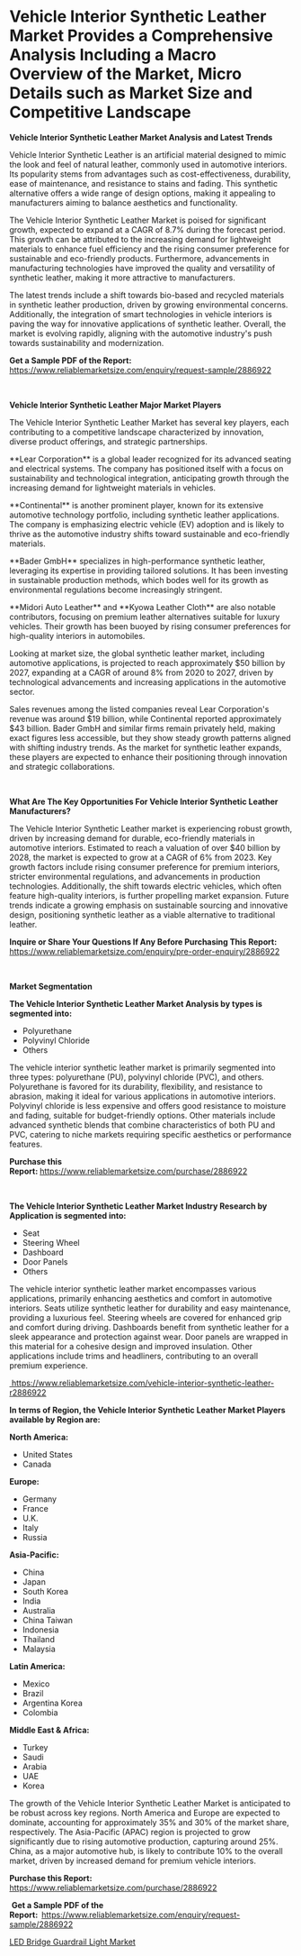 <p><h1>Vehicle Interior Synthetic Leather Market Provides a Comprehensive Analysis Including a Macro Overview of the Market, Micro Details such as Market Size and Competitive Landscape</h1></p><p><strong>Vehicle Interior Synthetic Leather Market Analysis and Latest Trends</strong></p>
<p><p>Vehicle Interior Synthetic Leather is an artificial material designed to mimic the look and feel of natural leather, commonly used in automotive interiors. Its popularity stems from advantages such as cost-effectiveness, durability, ease of maintenance, and resistance to stains and fading. This synthetic alternative offers a wide range of design options, making it appealing to manufacturers aiming to balance aesthetics and functionality.</p><p>The Vehicle Interior Synthetic Leather Market is poised for significant growth, expected to expand at a CAGR of 8.7% during the forecast period. This growth can be attributed to the increasing demand for lightweight materials to enhance fuel efficiency and the rising consumer preference for sustainable and eco-friendly products. Furthermore, advancements in manufacturing technologies have improved the quality and versatility of synthetic leather, making it more attractive to manufacturers.</p><p>The latest trends include a shift towards bio-based and recycled materials in synthetic leather production, driven by growing environmental concerns. Additionally, the integration of smart technologies in vehicle interiors is paving the way for innovative applications of synthetic leather. Overall, the market is evolving rapidly, aligning with the automotive industry's push towards sustainability and modernization.</p></p>
<p><strong>Get a Sample PDF of the Report:&nbsp;</strong> <a href="https://www.reliablemarketsize.com/enquiry/request-sample/2886922?utm_campaign=2457&utm_medium=2&utm_source=Github&utm_content=ia&utm_term=13032025&utm_id=vehicle-interior-synthetic-leather">https://www.reliablemarketsize.com/enquiry/request-sample/2886922</a></p>
<p>&nbsp;</p>
<p><strong>Vehicle Interior Synthetic Leather Major Market Players</strong></p>
<p><p>The Vehicle Interior Synthetic Leather Market has several key players, each contributing to a competitive landscape characterized by innovation, diverse product offerings, and strategic partnerships.</p><p>**Lear Corporation** is a global leader recognized for its advanced seating and electrical systems. The company has positioned itself with a focus on sustainability and technological integration, anticipating growth through the increasing demand for lightweight materials in vehicles.</p><p>**Continental** is another prominent player, known for its extensive automotive technology portfolio, including synthetic leather applications. The company is emphasizing electric vehicle (EV) adoption and is likely to thrive as the automotive industry shifts toward sustainable and eco-friendly materials.</p><p>**Bader GmbH** specializes in high-performance synthetic leather, leveraging its expertise in providing tailored solutions. It has been investing in sustainable production methods, which bodes well for its growth as environmental regulations become increasingly stringent.</p><p>**Midori Auto Leather** and **Kyowa Leather Cloth** are also notable contributors, focusing on premium leather alternatives suitable for luxury vehicles. Their growth has been buoyed by rising consumer preferences for high-quality interiors in automobiles.</p><p>Looking at market size, the global synthetic leather market, including automotive applications, is projected to reach approximately $50 billion by 2027, expanding at a CAGR of around 8% from 2020 to 2027, driven by technological advancements and increasing applications in the automotive sector.</p><p>Sales revenues among the listed companies reveal Lear Corporation's revenue was around $19 billion, while Continental reported approximately $43 billion. Bader GmbH and similar firms remain privately held, making exact figures less accessible, but they show steady growth patterns aligned with shifting industry trends. As the market for synthetic leather expands, these players are expected to enhance their positioning through innovation and strategic collaborations.</p></p>
<p>&nbsp;</p>
<p><strong>What Are The Key Opportunities For Vehicle Interior Synthetic Leather Manufacturers?</strong></p>
<p><p>The Vehicle Interior Synthetic Leather market is experiencing robust growth, driven by increasing demand for durable, eco-friendly materials in automotive interiors. Estimated to reach a valuation of over $40 billion by 2028, the market is expected to grow at a CAGR of 6% from 2023. Key growth factors include rising consumer preference for premium interiors, stricter environmental regulations, and advancements in production technologies. Additionally, the shift towards electric vehicles, which often feature high-quality interiors, is further propelling market expansion. Future trends indicate a growing emphasis on sustainable sourcing and innovative design, positioning synthetic leather as a viable alternative to traditional leather.</p></p>
<p><strong>Inquire or Share Your Questions If Any Before Purchasing This Report:</strong> <a href="https://www.reliablemarketsize.com/enquiry/pre-order-enquiry/2886922?utm_campaign=2457&utm_medium=2&utm_source=Github&utm_content=ia&utm_term=13032025&utm_id=vehicle-interior-synthetic-leather">https://www.reliablemarketsize.com/enquiry/pre-order-enquiry/2886922</a></p>
<p>&nbsp;</p>
<p><strong>Market Segmentation</strong></p>
<p><strong>The Vehicle Interior Synthetic Leather Market Analysis by types is segmented into:</strong></p>
<p><ul><li>Polyurethane</li><li>Polyvinyl Chloride</li><li>Others</li></ul></p>
<p><p>The vehicle interior synthetic leather market is primarily segmented into three types: polyurethane (PU), polyvinyl chloride (PVC), and others. Polyurethane is favored for its durability, flexibility, and resistance to abrasion, making it ideal for various applications in automotive interiors. Polyvinyl chloride is less expensive and offers good resistance to moisture and fading, suitable for budget-friendly options. Other materials include advanced synthetic blends that combine characteristics of both PU and PVC, catering to niche markets requiring specific aesthetics or performance features.</p></p>
<p><strong>Purchase this Report:&nbsp;</strong><a href="https://www.reliablemarketsize.com/purchase/2886922?utm_campaign=2457&utm_medium=2&utm_source=Github&utm_content=ia&utm_term=13032025&utm_id=vehicle-interior-synthetic-leather">https://www.reliablemarketsize.com/purchase/2886922</a></p>
<p>&nbsp;</p>
<p><strong>The Vehicle Interior Synthetic Leather Market Industry Research by Application is segmented into:</strong></p>
<p><ul><li>Seat</li><li>Steering Wheel</li><li>Dashboard</li><li>Door Panels</li><li>Others</li></ul></p>
<p><p>The vehicle interior synthetic leather market encompasses various applications, primarily enhancing aesthetics and comfort in automotive interiors. Seats utilize synthetic leather for durability and easy maintenance, providing a luxurious feel. Steering wheels are covered for enhanced grip and comfort during driving. Dashboards benefit from synthetic leather for a sleek appearance and protection against wear. Door panels are wrapped in this material for a cohesive design and improved insulation. Other applications include trims and headliners, contributing to an overall premium experience.</p></p>
<p><a href="https://www.reliablemarketsize.com/vehicle-interior-synthetic-leather-r2886922?utm_campaign=2457&utm_medium=2&utm_source=Github&utm_content=ia&utm_term=13032025&utm_id=vehicle-interior-synthetic-leather">&nbsp;https://www.reliablemarketsize.com/vehicle-interior-synthetic-leather-r2886922</a></p>
<p><strong>In terms of Region, the Vehicle Interior Synthetic Leather Market Players available by Region are:</strong></p>
<p>
    <p> <strong> North America: </strong>
        <ul>
            <li>United States</li>
            <li>Canada</li>
        </ul>
        </p> 
    <p> <strong> Europe: </strong>
        <ul>
            <li>Germany</li>
            <li>France</li>
            <li>U.K.</li>
            <li>Italy</li>
            <li>Russia</li>
        </ul>
        </p> 
    <p> <strong> Asia-Pacific: </strong>
        <ul>
            <li>China</li>
            <li>Japan</li>
            <li>South Korea</li>
            <li>India</li>
            <li>Australia</li>
            <li>China Taiwan</li>
            <li>Indonesia</li>
            <li>Thailand</li>
            <li>Malaysia</li>
        </ul>
        </p> 
    <p> <strong> Latin America: </strong>
        <ul>
            <li>Mexico</li>
            <li>Brazil</li>
            <li>Argentina Korea</li>
            <li>Colombia</li>
        </ul>
        </p> 
    <p> <strong> Middle East & Africa: </strong>
        <ul>
            <li>Turkey</li>
            <li>Saudi</li>
            <li>Arabia</li>
            <li>UAE</li>
            <li>Korea</li>
        </ul>
    </p>
    </p>
<p><p>The growth of the Vehicle Interior Synthetic Leather Market is anticipated to be robust across key regions. North America and Europe are expected to dominate, accounting for approximately 35% and 30% of the market share, respectively. The Asia-Pacific (APAC) region is projected to grow significantly due to rising automotive production, capturing around 25%. China, as a major automotive hub, is likely to contribute 10% to the overall market, driven by increased demand for premium vehicle interiors.</p></p>
<p><strong>Purchase this Report: </strong><a href="https://www.reliablemarketsize.com/purchase/2886922?utm_campaign=2457&utm_medium=2&utm_source=Github&utm_content=ia&utm_term=13032025&utm_id=vehicle-interior-synthetic-leather">https://www.reliablemarketsize.com/purchase/2886922</a></p>
<p>&nbsp;<strong>Get a Sample PDF of the Report:&nbsp;&nbsp;</strong><a href="https://www.reliablemarketsize.com/enquiry/request-sample/2886922?utm_campaign=2457&utm_medium=2&utm_source=Github&utm_content=ia&utm_term=13032025&utm_id=vehicle-interior-synthetic-leather">https://www.reliablemarketsize.com/enquiry/request-sample/2886922</a></p>
<p><strong></strong></p>
<p><p><a href="https://github.com/cheryjhonson/Market-Research-Report-List-1/blob/main/led-bridge-guardrail-light-market.md?utm_campaign=2457&utm_medium=2&utm_source=Github&utm_content=ia&utm_term=13032025&utm_id=vehicle-interior-synthetic-leather">LED Bridge Guardrail Light Market</a></p></p>